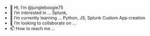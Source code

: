 - 👋 Hi, I’m @jungleboogie75
- 👀 I’m interested in ... Splunk, 
- 🌱 I’m currently learning ... Python, JS, Splunk Custom App creation
- 💞️ I’m looking to collaborate on ...
- 📫 How to reach me ...

<!---
jungleboogie75/jungleboogie75 is a ✨ special ✨ repository because its `README.md` (this file) appears on your GitHub profile.
You can click the Preview link to take a look at your changes.
--->
